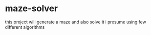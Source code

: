 # maze-solver
this project will generate a maze and also solve it i presume using few different algorithms